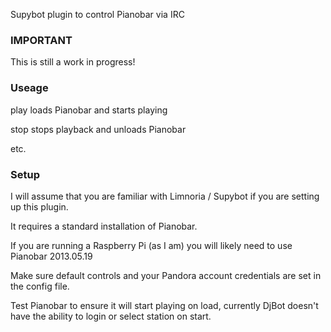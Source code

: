Supybot plugin to control Pianobar via IRC

### IMPORTANT ###
This is still a work in progress!

### Useage ###
play loads Pianobar and starts playing

stop stops playback and unloads Pianobar

etc.

### Setup ###
I will assume that you are familiar with Limnoria / Supybot if you are setting up this plugin.

It requires a standard installation of Pianobar.

If you are running a Raspberry Pi (as I am) you will likely need to use Pianobar 2013.05.19

Make sure default controls and your Pandora account credentials are set in the config file.

Test Pianobar to ensure it will start playing on load, currently DjBot doesn't have the ability to login or select station on start.
